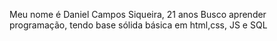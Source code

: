Meu nome é Daniel Campos Siqueira, 21 anos
Busco aprender programação, tendo base sólida básica em html,css, JS  e SQL
